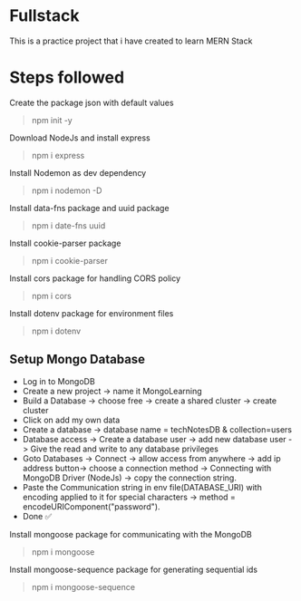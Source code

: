 # Fullstack

This is a practice project that i have created to learn MERN Stack

# Steps followed

Create the package json with default values

> npm init -y

Download NodeJs and install express

> npm i express

Install Nodemon as dev dependency

> npm i nodemon -D

Install data-fns package and uuid package

> npm i date-fns uuid

Install cookie-parser package

> npm i cookie-parser

Install cors package for handling CORS policy

> npm i cors

Install dotenv package for environment files

> npm i dotenv

## Setup Mongo Database

-   Log in to MongoDB
-   Create a new project -> name it MongoLearning
-   Build a Database -> choose free -> create a shared cluster -> create cluster
-   Click on add my own data
-   Create a database -> database name = techNotesDB & collection=users
-   Database access -> Create a database user -> add new database user -> Give the read and write to any database privileges
-   Goto Databases -> Connect -> allow access from anywhere -> add ip address button-> choose a connection method -> Connecting with MongoDB Driver (NodeJs) -> copy the connection string.
-   Paste the Communication string in env file(DATABASE_URI) with encoding applied to it for special characters -> method = encodeURIComponent("password").
-   Done ✅

Install mongoose package for communicating with the MongoDB

> npm i mongoose

Install mongoose-sequence package for generating sequential ids

> npm i mongoose-sequence
